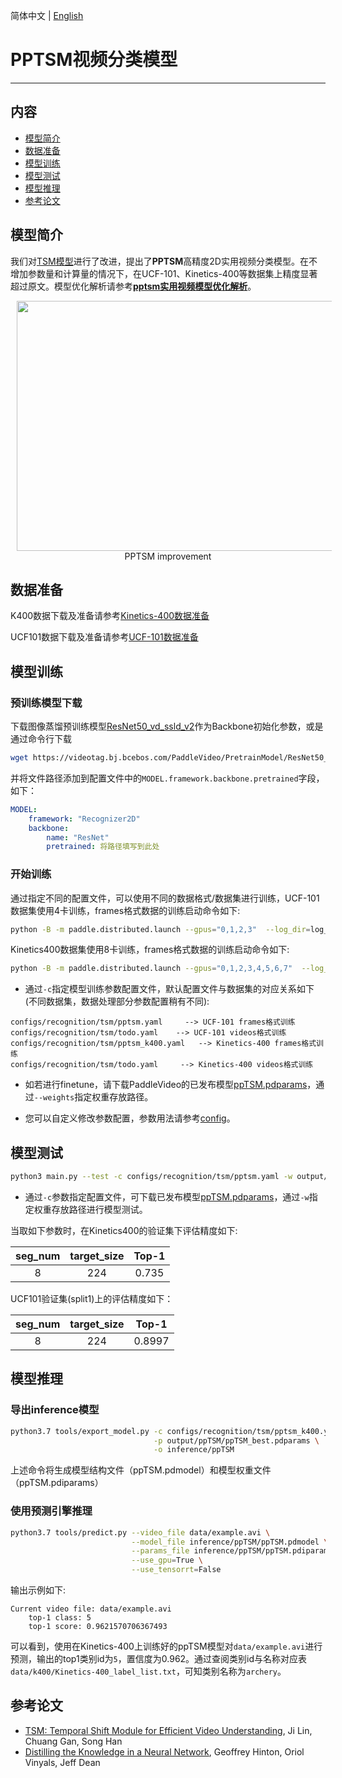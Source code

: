 简体中文 | [English](../../../en/model_zoo/recognition/pp-tsm.md)

# PPTSM视频分类模型

---
## 内容

- [模型简介](#模型简介)
- [数据准备](#数据准备)
- [模型训练](#模型训练)
- [模型测试](#模型测试)
- [模型推理](#模型推理)
- [参考论文](#参考论文)


## 模型简介

我们对[TSM模型](./tsm.md)进行了改进，提出了**PPTSM**高精度2D实用视频分类模型。在不增加参数量和计算量的情况下，在UCF-101、Kinetics-400等数据集上精度显著超过原文。模型优化解析请参考[**pptsm实用视频模型优化解析**](https://github.com/PaddlePaddle/PaddleVideo/blob/main/docs/zh-CN/tutorials/pp-tsm.md)。

<p align="center">
<img src="../../../images/acc_vps.jpeg" height=400 width=650 hspace='10'/> <br />
PPTSM improvement
</p>


## 数据准备

K400数据下载及准备请参考[Kinetics-400数据准备](../../dataset/k400.md)

UCF101数据下载及准备请参考[UCF-101数据准备](../../dataset/ucf101.md)


## 模型训练

### 预训练模型下载

下载图像蒸馏预训练模型[ResNet50_vd_ssld_v2](https://videotag.bj.bcebos.com/PaddleVideo/PretrainModel/ResNet50_vd_ssld_v2_pretrained.pdparams)作为Backbone初始化参数，或是通过命令行下载

```bash
wget https://videotag.bj.bcebos.com/PaddleVideo/PretrainModel/ResNet50_vd_ssld_v2_pretrained.pdparams
```

并将文件路径添加到配置文件中的`MODEL.framework.backbone.pretrained`字段，如下：

```yaml
MODEL:
    framework: "Recognizer2D"
    backbone:
        name: "ResNet"
        pretrained: 将路径填写到此处
```

### 开始训练

通过指定不同的配置文件，可以使用不同的数据格式/数据集进行训练，UCF-101数据集使用4卡训练，frames格式数据的训练启动命令如下:

```bash
python -B -m paddle.distributed.launch --gpus="0,1,2,3"  --log_dir=log_pptsm  main.py  --validate -c configs/recognition/tsm/pptsm.yaml
```

Kinetics400数据集使用8卡训练，frames格式数据的训练启动命令如下:

```bash
python -B -m paddle.distributed.launch --gpus="0,1,2,3,4,5,6,7"  --log_dir=log_pptsm  main.py  --validate -c configs/recognition/tsm/pptsm_k400.yaml
```

- 通过`-c`指定模型训练参数配置文件，默认配置文件与数据集的对应关系如下(不同数据集，数据处理部分参数配置稍有不同):

```
configs/recognition/tsm/pptsm.yaml     --> UCF-101 frames格式训练
configs/recognition/tsm/todo.yaml    --> UCF-101 videos格式训练
configs/recognition/tsm/pptsm_k400.yaml   --> Kinetics-400 frames格式训练
configs/recognition/tsm/todo.yaml     --> Kinetics-400 videos格式训练
```

- 如若进行finetune，请下载PaddleVideo的已发布模型[ppTSM.pdparams](https://videotag.bj.bcebos.com/PaddleVideo/ppTSM/ppTSM.pdparams)，通过`--weights`指定权重存放路径。 

- 您可以自定义修改参数配置，参数用法请参考[config](../../tutorials/config.md)。


## 模型测试

```bash
python3 main.py --test -c configs/recognition/tsm/pptsm.yaml -w output/ppTSM/ppTSM_best.pdparams
```

- 通过`-c`参数指定配置文件，可下载已发布模型[ppTSM.pdparams](https://videotag.bj.bcebos.com/PaddleVideo/ppTSM/ppTSM.pdparams)，通过`-w`指定权重存放路径进行模型测试。


当取如下参数时，在Kinetics400的验证集下评估精度如下:

| seg\_num | target\_size | Top-1 |
| :------: | :----------: | :----: |
| 8 | 224 | 0.735 |

UCF101验证集(split1)上的评估精度如下：

| seg\_num | target\_size | Top-1 |
| :------: | :----------: | :----: |
| 8 | 224 | 0.8997 |

## 模型推理

### 导出inference模型

```bash
python3.7 tools/export_model.py -c configs/recognition/tsm/pptsm_k400.yaml \
                                -p output/ppTSM/ppTSM_best.pdparams \
                                -o inference/ppTSM
```

上述命令将生成模型结构文件（ppTSM.pdmodel）和模型权重文件（ppTSM.pdiparams）

### 使用预测引擎推理

```bash
python3.7 tools/predict.py --video_file data/example.avi \
                           --model_file inference/ppTSM/ppTSM.pdmodel \
                           --params_file inference/ppTSM/ppTSM.pdiparams \
                           --use_gpu=True \
                           --use_tensorrt=False
```

输出示例如下:

```
Current video file: data/example.avi
	top-1 class: 5
	top-1 score: 0.9621570706367493
```

可以看到，使用在Kinetics-400上训练好的ppTSM模型对`data/example.avi`进行预测，输出的top1类别id为`5`，置信度为0.962。通过查阅类别id与名称对应表`data/k400/Kinetics-400_label_list.txt`，可知类别名称为`archery`。 

## 参考论文

- [TSM: Temporal Shift Module for Efficient Video Understanding](https://arxiv.org/pdf/1811.08383.pdf), Ji Lin, Chuang Gan, Song Han
- [Distilling the Knowledge in a Neural Network](https://arxiv.org/abs/1503.02531), Geoffrey Hinton, Oriol Vinyals, Jeff Dean
